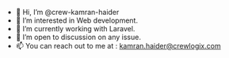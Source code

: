 - 👋 Hi, I’m @crew-kamran-haider
- 👀 I’m interested in Web development.
- 🌱 I’m currently working with Laravel.
- 💞️ I’m open to discussion on any issue.
- 📫 You can reach out to me at : kamran.haider@crewlogix.com

<!---
crew-kamran-haider/crew-kamran-haider is a ✨ special ✨ repository because its `README.md` (this file) appears on your GitHub profile.
You can click the Preview link to take a look at your changes.
--->
